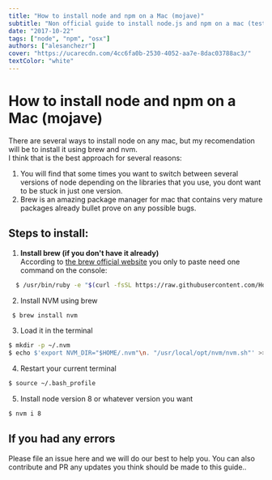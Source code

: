 ```yaml
---
title: "How to install node and npm on a Mac (mojave)"
subtitle: "Non official guide to install node.js and npm on a mac (tested with osx mojave version)"
date: "2017-10-22"
tags: ["node", "npm", "osx"]
authors: ["alesanchezr"]
cover: "https://ucarecdn.com/4cc6fa0b-2530-4052-aa7e-8dac03788ac3/"
textColor: "white"
---
```


# How to install node and npm on a Mac (mojave)

There are several ways to install node on any mac, but my recomendation will be to install it using brew and nvm.  
I think that is the best approach for several reasons:

  1. You will find that some times you want to switch between several versions of node depending on the libraries that you use, you dont want to be stuck in just one version.
  2. Brew is an amazing package manager for mac that contains very mature packages already bullet prove on any possible bugs.
  
## Steps to install:

  1. **Install brew (if you don't have it already)**  
  According to [the brew official website](https://brew.sh/) you only to paste need one command on the console:
  
  ```sh
    $ /usr/bin/ruby -e "$(curl -fsSL https://raw.githubusercontent.com/Homebrew/install/master/install)"
  ```
  
  2. Install NVM using brew
  
  ```sh
   $ brew install nvm
  ```
  
  3. Load it in the terminal
  
  ```sh
  $ mkdir -p ~/.nvm
  $ echo $'export NVM_DIR="$HOME/.nvm"\n. "/usr/local/opt/nvm/nvm.sh"' >> ~/.bash_profile
  ```
  4. Restart your current terminal
  ```sh
  $ source ~/.bash_profile
  ```
  
  5. Install node version 8 or whatever version you want
  ```sh
  $ nvm i 8
  ```
  
 ## If you had any errors
 
 Please file an issue here and we will do our best to help you. You can also contribute and PR any updates you think should be made to this guide..
 
